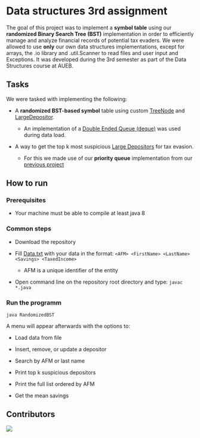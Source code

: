 # Data structures 3rd assignment
The goal of this project was to implement a **symbol table** using our **randomized Binary Search Tree (BST)** implementation in order to efficiently manage and analyze financial records of potential tax evaders. We were allowed to use **only** our own data structures implementations, except for arrays, the .io library and .util.Scanner to read files and user input and Exceptions. It was developed during the 3rd semester as part of the Data Structures course at AUEB.


## Tasks

We were tasked with implementing the following:

* A **randomized BST-based symbol** table using custom [TreeNode](RandomizedBST.java) and [LargeDepositor](LargeDepositor.java).
    * An implementation of a [Double Ended Queue (deque)](StringDoubleEndedQueueImpl.java) was used during data load.
  
* A way to get the top k most suspicious [Large Depositors](LargeDepositor.java) for tax evasion.
    * For this we made use of our **priority queue** implementation from our [previous project](https://github.com/Morthlog/Data-Structures2)


## How to run

### Prerequisites
* Your machine must be able to compile at least java 8

### Common steps
* Download the repository
  
* Fill [Data.txt](Data.txt) with your data in the format:
`<AFM> <FirstName> <LastName> <Savings> <TaxedIncome>`
    * AFM is a unique identifier of the entity 
* Open command line on the repository root directory and type: `javac *.java`

### Run the programm
`java RandomizedBST`

A menu will appear afterwards with the options to:
* Load data from file
  
* Insert, remove, or update a depositor

* Search by AFM or last name

* Print top k suspicious depositors

* Print the full list ordered by AFM

* Get the mean savings

## Contributors
<a href="https://github.com/Morthlog/Data-Structures2/graphs/contributors">
  <img src="https://contrib.rocks/image?repo=Morthlog/Data-Structures2"/>
</a>
